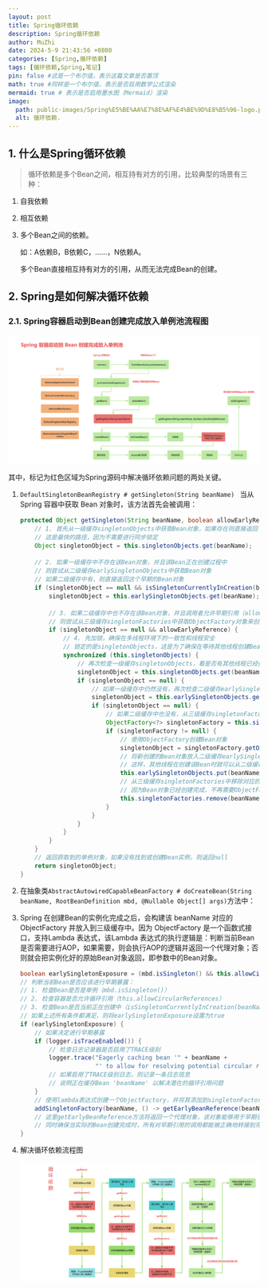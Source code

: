 ```yaml
---
layout: post
title: Spring循环依赖
description: Spring循环依赖
author: MuZhi
date: 2024-5-9 21:43:56 +0800
categories: [Spring,循环依赖]
tags: [循环依赖,Spring,笔记]
pin: false #这是一个布尔值，表示这篇文章是否置顶
math: true #同样是一个布尔值，表示是否启用数学公式渲染
mermaid: true # 表示是否启用墨水图（Mermaid）渲染
image:
  path: public-images/Spring%E5%BE%AA%E7%8E%AF%E4%BE%9D%E8%B5%96-logo.png
  alt: 循环依赖.
---
```



## 1. 什么是Spring循环依赖

> 循环依赖是多个Bean之间，相互持有对方的引用，比较典型的场景有三种：

1. 自我依赖

2. 相互依赖

3. 多个Bean之间的依赖。

   如：A依赖B，B依赖C，……，N依赖A。

   多个Bean直接相互持有对方的引用，从而无法完成Bean的创建。

## 2. Spring是如何解决循环依赖

### 2.1. Spring容器启动到Bean创建完成放入单例池流程图

![Spring容器创建Bean流程](https://raw.githubusercontent.com/MuzhiCoder/MuZhiCoderImages/main/public-images/Spring%E5%AE%B9%E5%99%A8%E5%88%9B%E5%BB%BABean%E6%B5%81%E7%A8%8B.png)

其中，标记为红色区域为Spring源码中解决循环依赖问题的两处关键。

1. `DefaultSingletonBeanRegistry # getSingleton(String beanName) `  当从 Spring 容器中获取 Bean 对象时，该方法首先会被调用：

   ```java
   protected Object getSingleton(String beanName, boolean allowEarlyReference) {
       // 1. 首先从一级缓存singletonObjects中获取Bean对象，如果存在则直接返回
       // 这是最快的路径，因为不需要进行同步锁定
       Object singletonObject = this.singletonObjects.get(beanName);
       
       // 2. 如果一级缓存中不存在该Bean对象，并且该Bean正在创建过程中
       // 则尝试从二级缓存earlySingletonObjects中获取Bean对象
       // 如果二级缓存中有，则直接返回这个早期的Bean对象
       if (singletonObject == null && isSingletonCurrentlyInCreation(beanName)) {
           singletonObject = this.earlySingletonObjects.get(beanName);
           
           // 3. 如果二级缓存中也不存在该Bean对象，并且调用者允许早期引用（allowEarlyReference为true）
           // 则尝试从三级缓存singletonFactories中获取ObjectFactory对象来创建Bean
           if (singletonObject == null && allowEarlyReference) {
               // 4. 先加锁，确保在多线程环境下的一致性和线程安全
               // 锁定的是singletonObjects，这是为了确保在等待其他线程创建Bean时，不会有其他线程进行干扰
               synchronized (this.singletonObjects) {
                   // 再次检查一级缓存singletonObjects，看是否有其他线程已经创建了该Bean
                   singletonObject = this.singletonObjects.get(beanName);
                   if (singletonObject == null) {
                       // 如果一级缓存中仍然没有，再次检查二级缓存earlySingletonObjects
                       singletonObject = this.earlySingletonObjects.get(beanName);
                       if (singletonObject == null) {
                           // 如果二级缓存中也没有，从三级缓存singletonFactories中获取ObjectFactory
                           ObjectFactory<?> singletonFactory = this.singletonFactories.get(beanName);
                           if (singletonFactory != null) {
                               // 使用ObjectFactory创建Bean对象
                               singletonObject = singletonFactory.getObject();
                               // 将新创建的Bean对象放入二级缓存earlySingletonObjects中
                               // 这样，其他线程在创建该Bean时就可以从二级缓存中获取到早期引用
                               this.earlySingletonObjects.put(beanName, singletonObject);
                               // 从三级缓存singletonFactories中移除对应的ObjectFactory
                               // 因为Bean对象已经创建完成，不再需要ObjectFactory
                               this.singletonFactories.remove(beanName);
                           }
                       }
                   }
               }
           }
       }
       // 返回获取到的单例对象，如果没有找到或创建Bean实例，则返回null
       return singletonObject;
   }
   ```

2. 在抽象类`AbstractAutowiredCapableBeanFactory # doCreateBean(String beanName, RootBeanDefinition mbd, @Nullable Object[] args)`方法中：

  1. Spring 在创建Bean的实例化完成之后，会构建该 beanName 对应的 ObjectFactory 并放入到三级缓存中。因为 ObjectFactory 是一个函数式接口，支持Lambda 表达式，该Lambda 表达式的执行逻辑是：判断当前Bean 是否需要进行AOP，如果需要，则会执行AOP的逻辑并返回一个代理对象；否则就会把实例化好的原始Bean对象返回，即参数中的Bean对象。

     ```java
     boolean earlySingletonExposure = (mbd.isSingleton() && this.allowCircularReferences && isSingletonCurrentlyInCreation(beanName));
     // 判断当前Bean是否应该进行早期暴露：
     // 1. 检查Bean是否是单例（mbd.isSingleton()）
     // 2. 检查容器是否允许循环引用（this.allowCircularReferences）
     // 3. 检查Bean是否当前正在创建中（isSingletonCurrentlyInCreation(beanName)）
     // 如果上述所有条件都满足，则将earlySingletonExposure设置为true
     if (earlySingletonExposure) {
         // 如果决定进行早期暴露
         if (logger.isTraceEnabled()) {
             // 检查日志记录器是否启用了TRACE级别
             logger.trace("Eagerly caching bean '" + beanName +
                          "' to allow for resolving potential circular references");
             // 如果启用了TRACE级别日志，则记录一条日志信息
             // 说明正在缓存Bean 'beanName' 以解决潜在的循环引用问题
         }
         // 使用lambda表达式创建一个ObjectFactory，并将其添加到singletonFactories缓存中
         addSingletonFactory(beanName, () -> getEarlyBeanReference(beanName, mbd, bean));
         // 这里getEarlyBeanReference方法将返回一个代理对象，该对象能够用于早期引用，
         // 同时确保当实际的Bean创建完成时，所有对早期引用的调用都能被正确地转接到完全初始化的Bean上
     }
     ```

  2. 解决循环依赖流程图

     ![Spring循环依赖](https://raw.githubusercontent.com/MuzhiCoder/MuZhiCoderImages/main/public-images/Spring%E5%BE%AA%E7%8E%AF%E4%BE%9D%E8%B5%96.png)
